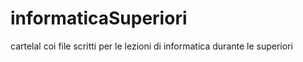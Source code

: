 # informaticaSuperiori

cartelal coi file scritti per le lezioni di informatica durante le superiori
